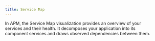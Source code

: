 ```yaml
---
title: Service Map
---
```

In APM, the Service Map visualization provides an overview of your services and their health. It decomposes your application into its component services and draws observed dependencies between them.